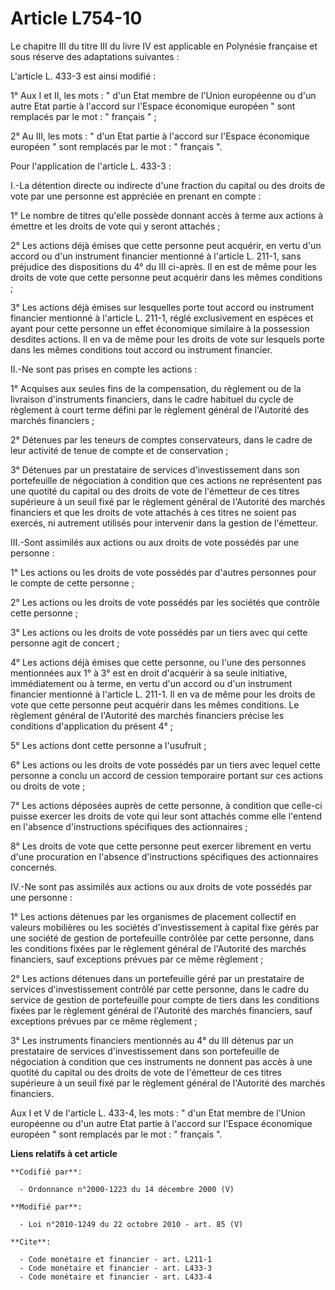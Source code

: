 # Article L754-10

Le chapitre III du titre III du livre IV est applicable en Polynésie française et sous réserve des adaptations suivantes : 

L'article L. 433-3 est ainsi modifié : 

1° Aux I et II, les mots : " d'un Etat membre de l'Union européenne ou d'un autre Etat partie à l'accord sur l'Espace
économique européen " sont remplacés par le mot : " français " ; 

2° Au III, les mots : " d'un Etat partie à l'accord sur l'Espace économique européen " sont remplacés par le mot : " français
". 

Pour l'application de l'article L. 433-3 : 

I.-La détention directe ou indirecte d'une fraction du capital ou des droits de vote par une personne est appréciée en
prenant en compte : 

1° Le nombre de titres qu'elle possède donnant accès à terme aux actions à émettre et les droits de vote qui y seront
attachés ; 

2° Les actions déjà émises que cette personne peut acquérir, en vertu d'un accord ou d'un instrument financier mentionné à
l'article L. 211-1, sans préjudice des dispositions du 4° du III ci-après. Il en est de même pour les droits de vote que
cette personne peut acquérir dans les mêmes conditions ; 

3° Les actions déjà émises sur lesquelles porte tout accord ou instrument financier mentionné à l'article L. 211-1, réglé
exclusivement en espèces et ayant pour cette personne un effet économique similaire à la possession desdites actions. Il en
va de même pour les droits de vote sur lesquels porte dans les mêmes conditions tout accord ou instrument financier. 

II.-Ne sont pas prises en compte les actions : 

1° Acquises aux seules fins de la compensation, du règlement ou de la livraison d'instruments financiers, dans le cadre
habituel du cycle de règlement à court terme défini par le règlement général de l'Autorité des marchés financiers ; 

2° Détenues par les teneurs de comptes conservateurs, dans le cadre de leur activité de tenue de compte et de conservation ; 

3° Détenues par un prestataire de services d'investissement dans son portefeuille de négociation à condition que ces actions
ne représentent pas une quotité du capital ou des droits de vote de l'émetteur de ces titres supérieure à un seuil fixé par
le règlement général de l'Autorité des marchés financiers et que les droits de vote attachés à ces titres ne soient pas
exercés, ni autrement utilisés pour intervenir dans la gestion de l'émetteur. 

III.-Sont assimilés aux actions ou aux droits de vote possédés par une personne : 

1° Les actions ou les droits de vote possédés par d'autres personnes pour le compte de cette personne ; 

2° Les actions ou les droits de vote possédés par les sociétés que contrôle cette personne ; 

3° Les actions ou les droits de vote possédés par un tiers avec qui cette personne agit de concert ; 

4° Les actions déjà émises que cette personne, ou l'une des personnes mentionnées aux 1° à 3° est en droit d'acquérir à sa
seule initiative, immédiatement ou à terme, en vertu d'un accord ou d'un instrument financier mentionné à l'article L. 211-1.
Il en va de même pour les droits de vote que cette personne peut acquérir dans les mêmes conditions. Le règlement général de
l'Autorité des marchés financiers précise les conditions d'application du présent 4° ; 

5° Les actions dont cette personne a l'usufruit ; 

6° Les actions ou les droits de vote possédés par un tiers avec lequel cette personne a conclu un accord de cession
temporaire portant sur ces actions ou droits de vote ; 

7° Les actions déposées auprès de cette personne, à condition que celle-ci puisse exercer les droits de vote qui leur sont
attachés comme elle l'entend en l'absence d'instructions spécifiques des actionnaires ; 

8° Les droits de vote que cette personne peut exercer librement en vertu d'une procuration en l'absence d'instructions
spécifiques des actionnaires concernés. 

IV.-Ne sont pas assimilés aux actions ou aux droits de vote possédés par une personne : 

1° Les actions détenues par les organismes de placement collectif en valeurs mobilières ou les sociétés d'investissement à
capital fixe gérés par une société de gestion de portefeuille contrôlée par cette personne, dans les conditions fixées par le
règlement général de l'Autorité des marchés financiers, sauf exceptions prévues par ce même règlement ; 

2° Les actions détenues dans un portefeuille géré par un prestataire de services d'investissement contrôlé par cette
personne, dans le cadre du service de gestion de portefeuille pour compte de tiers dans les conditions fixées par le
règlement général de l'Autorité des marchés financiers, sauf exceptions prévues par ce même règlement ; 

3° Les instruments financiers mentionnés au 4° du III détenus par un prestataire de services d'investissement dans son
portefeuille de négociation à condition que ces instruments ne donnent pas accès à une quotité du capital ou des droits de
vote de l'émetteur de ces titres supérieure à un seuil fixé par le règlement général de l'Autorité des marchés financiers. 

Aux I et V de l'article L. 433-4, les mots : " d'un Etat membre de l'Union européenne ou d'un autre Etat partie à l'accord
sur l'Espace économique européen " sont remplacés par le mot : " français ".

**Liens relatifs à cet article**

	**Codifié par**:

	  - Ordonnance n°2000-1223 du 14 décembre 2000 (V)

	**Modifié par**:

	  - Loi n°2010-1249 du 22 octobre 2010 - art. 85 (V)

	**Cite**:

	  - Code monétaire et financier - art. L211-1
	  - Code monétaire et financier - art. L433-3
	  - Code monétaire et financier - art. L433-4
